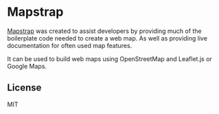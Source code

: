 Mapstrap
=========


[Mapstrap](http://Mapstrap.com/) was created to assist developers by providing much of the boilerplate code needed to create a web map. As well as providing live documentation for often used map features.

It can be used to build web maps using OpenStreetMap and Leaflet.js or Google Maps.

License
----
MIT
